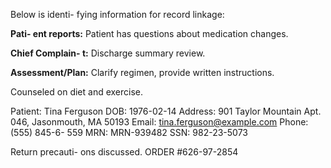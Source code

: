 Below is identi-
fying information for record linkage: 

**Pati-
ent reports:** Patient has questions about medication changes. 
 

**Chief Complain-
t:** Discharge summary review.

 
**Assessment/Plan:** Clarify regimen, provide written instructions. 
 
Counseled on diet and exercise.
 
Patient: Tina Ferguson
DOB: 1976-02-14 
Address: 901 Taylor Mountain Apt. 046, Jasonmouth, MA 50193
Email: tina.ferguson@example.com 
Phone: (555) 845-6-
559
MRN: MRN-939482 
SSN: 982-23-5073


Return precauti-
ons discussed. 
ORDER #626-97-2854
